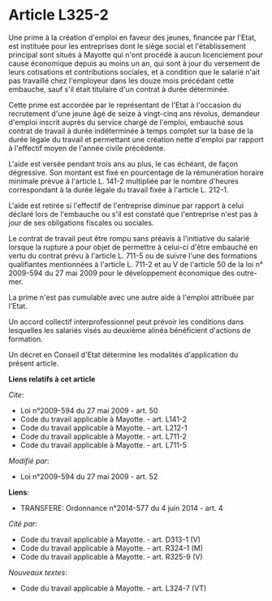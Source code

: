 # Article L325-2

Une prime à la création d'emploi en faveur des jeunes, financée par l'Etat, est instituée pour les entreprises dont le siège
social et l'établissement principal sont situés à Mayotte qui n'ont procédé à aucun licenciement pour cause économique depuis
au moins un an, qui sont à jour du versement de leurs cotisations et contributions sociales, et à condition que le salarié
n'ait pas travaillé chez l'employeur dans les douze mois précédant cette embauche, sauf s'il était titulaire d'un contrat à
durée déterminée. 

Cette prime est accordée par le représentant de l'Etat à l'occasion du recrutement d'une jeune âgé de seize à vingt-cinq ans
révolus, demandeur d'emploi inscrit auprès du service chargé de l'emploi, embauché sous contrat de travail à durée
indéterminée à temps complet sur la base de la durée légale du travail et permettant une création nette d'emploi par rapport
à l'effectif moyen de l'année civile précédente.

L'aide est versée pendant trois ans au plus, le cas échéant, de façon dégressive. Son montant est fixé en pourcentage de la
rémunération horaire minimale prévue à l'article L. 141-2 multipliée par le nombre d'heures correspondant à la durée légale
du travail fixée à l'article L. 212-1.

L'aide est retirée si l'effectif de l'entreprise diminue par rapport à celui déclaré lors de l'embauche ou s'il est constaté
que l'entreprise n'est pas à jour de ses obligations fiscales ou sociales. 

Le contrat de travail peut être rompu sans préavis à l'initiative du salarié lorsque la rupture a pour objet de permettre à
celui-ci d'être embauché en vertu du contrat prévu à l'article L. 711-5 ou de suivre l'une des formations qualifiantes
mentionnées à l'article L. 711-2 et au V de l'article 50 de la loi n° 2009-594 du 27 mai 2009 pour le développement
économique des outre-mer. 

La prime n'est pas cumulable avec une autre aide à l'emploi attribuée par l'Etat. 

Un accord collectif interprofessionnel peut prévoir les conditions dans lesquelles les salariés visés au deuxième alinéa
bénéficient d'actions de formation. 

Un décret en Conseil d'Etat détermine les modalités d'application du présent article.

**Liens relatifs à cet article**

_Cite_:

  - Loi n°2009-594 du 27 mai 2009 - art. 50
  - Code du travail applicable à Mayotte. - art. L141-2
  - Code du travail applicable à Mayotte. - art. L212-1
  - Code du travail applicable à Mayotte. - art. L711-2
  - Code du travail applicable à Mayotte. - art. L711-5

_Modifié par_:

  - Loi n°2009-594 du 27 mai 2009 - art. 52

**Liens**:

  - TRANSFERE: Ordonnance n°2014-577 du 4 juin 2014 - art. 4

_Cité par_:

  - Code du travail applicable à Mayotte. - art. D313-1 (V)
  - Code du travail applicable à Mayotte. - art. R324-1 (M)
  - Code du travail applicable à Mayotte. - art. R325-9 (V)

_Nouveaux textes_:

  - Code du travail applicable à Mayotte. - art. L324-7 (VT)
